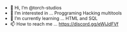 - 👋 Hi, I’m @torch-studios
- 👀 I’m interested in ... Proggraming Hacking multitools 
- 🌱 I’m currently learning ... HTML and SQL
- 📫 How to reach me ... https://discord.gg/eWjJdFVf 

<!---
torch-studios/torch-studios is a ✨ special ✨ repository because its `README.md` (this file) appears on your GitHub profile.
You can click the Preview link to take a look at your changes.
--->
